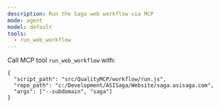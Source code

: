 ```yaml
---
description: Run the Saga web workflow via MCP
mode: agent
model: default
tools:
  - run_web_workflow
---
```


Call MCP tool `run_web_workflow` with:
```
{
  "script_path": "src/QualityMCP/workflow/run.js",
  "repo_path": "c:/Development/ASISaga/Website/saga.asisaga.com",
  "args": ["--subdomain", "saga"]
}
```
